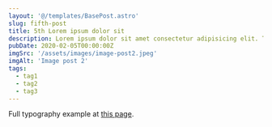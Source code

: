 ```yaml
---
layout: '@/templates/BasePost.astro'
slug: fifth-post
title: 5th Lorem ipsum dolor sit
description: Lorem ipsum dolor sit amet consectetur adipisicing elit. Tenetur vero esse non molestias eos excepturi.
pubDate: 2020-02-05T00:00:00Z
imgSrc: '/assets/images/image-post2.jpeg'
imgAlt: 'Image post 2'
tags:
  - tag1
  - tag2
  - tag3
---
```


Full typography example at [this page](../sixth-post/).
